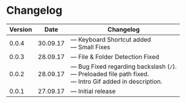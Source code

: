 # Changelog

|Version|Date|Changelog|
|--|--|--|
|0.0.4|30.09.17| &mdash; Keyboard Shortcut added  <br> &mdash; Small Fixes |
|0.0.3|28.09.17| &mdash; File & Folder Detection Fixed |
|0.0.2|28.09.17| &mdash; Bug Fixed regarding backslash (`/`). <br> &mdash; Preloaded file path fixed. <br> &mdash; Intro Gif added in description.|
|0.0.1|27.09.17| &mdash; Initial release |